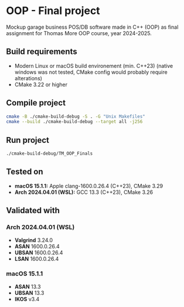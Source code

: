 # OOP - Final project

Mockup garage business POS/DB software made in C++ (OOP) as final assignment for Thomas More OOP course, year 2024-2025.

## Build requirements
- Modern Linux or macOS build environement (min. C++23) (native windows was not tested, CMake config would probably require alterations)
- CMake 3.22 or higher

## Compile project
```bash
cmake -B ./cmake-build-debug -S . -G "Unix Makefiles"
cmake --build ./cmake-build-debug --target all -j256
```

## Run project
```bash
./cmake-build-debug/TM_OOP_Finals
```

## Tested on
- **macOS 15.1.1:** Apple clang-1600.0.26.4 (C++23), CMake 3.29
- **Arch 2024.04.01 (WSL):** GCC 13.3 (C++23), CMake 3.26

## Validated with
### Arch 2024.04.01 (WSL)
- **Valgrind** 3.24.0 
- **ASAN** 1600.0.26.4
- **UBSAN** 1600.0.26.4
- **LSAN** 1600.0.26.4
### macOS 15.1.1
- **ASAN** 13.3
- **UBSAN** 13.3
- **IKOS** v3.4

